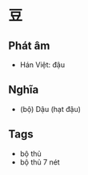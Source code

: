 # 豆

## Phát âm
* Hán Việt: đậu

## Nghĩa
* (bộ) Dậu (hạt đậu)

## Tags
* bộ thủ
* bộ thủ 7 nét

<script>window.HANZI_FIELD='豆';</script>